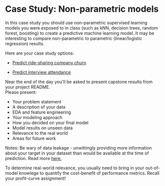 # Case Study: Non-parametric models

In this case study you should use non-parametric supervised learning models you were exposed to in class (such as kNN, decision trees, random forest, boosting) to create a predictive machine learning model.  It may be interesting to compare non-parametric to parametric (linear/logistic regression) results.  

Here are your case study options:  

* [Predict ride-sharing company churn](https://github.com/GalvanizeDataScience/supervised-learning-case-study/blob/Denver/ride-share/case_study_description.md)

* [Predict interview attendance](https://github.com/GalvanizeDataScience/supervised-learning-case-study/blob/Denver/interview/case_study_description.md)


Near the end of the day you'll be asked to present capstone results from your project README.    
Please present:  
* Your problem statement  
* A description of your data  
* EDA and feature engineering  
* Your modeling approach  
* How you decided on your final model  
* Model results on unseen data  
* Relevance to the real world  
* Areas for future work  

Notes: 
Be wary of data leakage - unwittingly providing more information about your target in your 
dataset than would be available at the time of prediction.  Read more [here.](https://www.kaggle.com/dansbecker/data-leakage)

To determine real-world relevance, you usually need to bring in your out-of-model knowlege to 
quantify the cost-benefit of performance metrics.  Recall your profit-curve assignment!

